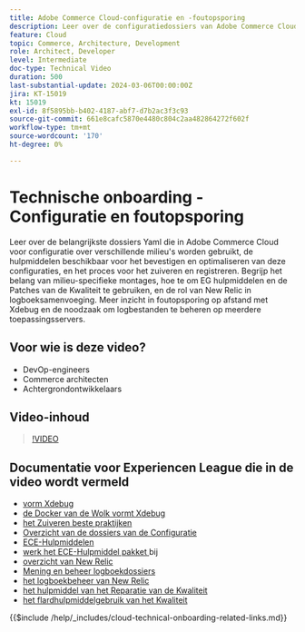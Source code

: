 ```yaml
---
title: Adobe Commerce Cloud-configuratie en -foutopsporing
description: Leer over de configuratiedossiers van Adobe Commerce Cloud, het zuiveren hulpmiddelen, en logboekbeheer, essentieel voor DevOps, systeembeheerders, en backend ontwikkelaars.
feature: Cloud
topic: Commerce, Architecture, Development
role: Architect, Developer
level: Intermediate
doc-type: Technical Video
duration: 500
last-substantial-update: 2024-03-06T00:00:00Z
jira: KT-15019
kt: 15019
exl-id: 8f5895bb-b402-4187-abf7-d7b2ac3f3c93
source-git-commit: 661e8cafc5870e4480c804c2aa482864272f602f
workflow-type: tm+mt
source-wordcount: '170'
ht-degree: 0%

---
```


# Technische onboarding - Configuratie en foutopsporing

Leer over de belangrijkste dossiers Yaml die in Adobe Commerce Cloud voor configuratie over verschillende milieu&#39;s worden gebruikt, de hulpmiddelen beschikbaar voor het bevestigen en optimaliseren van deze configuraties, en het proces voor het zuiveren en registreren. Begrijp het belang van milieu-specifieke montages, hoe te om EG hulpmiddelen en de Patches van de Kwaliteit te gebruiken, en de rol van New Relic in logboeksamenvoeging. Meer inzicht in foutopsporing op afstand met Xdebug en de noodzaak om logbestanden te beheren op meerdere toepassingsservers.

## Voor wie is deze video?

- DevOp-engineers
- Commerce architecten
- Achtergrondontwikkelaars

## Video-inhoud

>[!VIDEO](https://video.tv.adobe.com/v/3427709?learn=on)

## Documentatie voor Experiencen League die in de video wordt vermeld

- [ vorm Xdebug ](https://experienceleague.adobe.com/docs/commerce-cloud-service/user-guide/develop/test/debug.html?lang=nl-NL)
- [ de Docker van de Wolk vormt Xdebug ](https://developer.adobe.com/commerce/cloud-tools/docker/test/configure-xdebug/)
- [ het Zuiveren beste praktijken ](https://experienceleague.adobe.com/docs/commerce-operations/implementation-playbook/best-practices/development/debugging.html?lang=nl-NL)
- [ Overzicht van de dossiers van de Configuratie ](https://experienceleague.adobe.com/docs/commerce-cloud-service/user-guide/configure/overview.html?lang=nl-NL)
- [ ECE-Hulpmiddelen ](https://experienceleague.adobe.com/docs/commerce-cloud-service/user-guide/dev-tools/ece-tools/package-overview.html?lang=nl-NL)
- [ werk het ECE-Hulpmiddel pakket ](https://experienceleague.adobe.com/docs/commerce-cloud-service/user-guide/dev-tools/ece-tools/update-package.html?lang=nl-NL) bij
- [ overzicht van New Relic ](https://experienceleague.adobe.com/docs/commerce-cloud-service/user-guide/monitor/new-relic/new-relic-service.html?lang=nl-NL)
- [ Mening en beheer logboekdossiers ](https://experienceleague.adobe.com/docs/commerce-cloud-service/user-guide/develop/test/log-locations.html?lang=nl-NL)
- [ het logboekbeheer van New Relic ](https://experienceleague.adobe.com/docs/commerce-cloud-service/user-guide/monitor/new-relic/log-management.html?lang=nl-NL)
- [ het hulpmiddel van het Reparatie van de Kwaliteit ](https://experienceleague.adobe.com/tools/commerce-quality-patches/index.html?lang=nl-NL)
- [ het flardhulpmiddelgebruik van het Kwaliteit ](https://experienceleague.adobe.com/docs/commerce-operations/tools/quality-patches-tool/usage.html?lang=nl-NL)

{{$include /help/_includes/cloud-technical-onboarding-related-links.md}}

